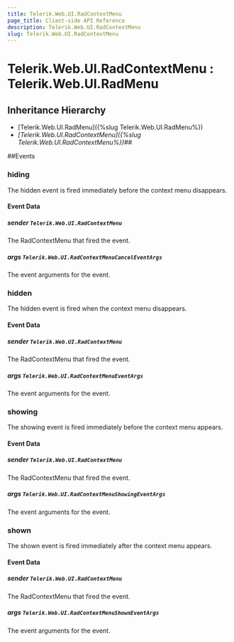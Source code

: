 ```yaml
---
title: Telerik.Web.UI.RadContextMenu
page_title: Client-side API Reference
description: Telerik.Web.UI.RadContextMenu
slug: Telerik.Web.UI.RadContextMenu
---
```


# Telerik.Web.UI.RadContextMenu : Telerik.Web.UI.RadMenu

## Inheritance Hierarchy

* [Telerik.Web.UI.RadMenu]({%slug Telerik.Web.UI.RadMenu%})
* *[Telerik.Web.UI.RadContextMenu]({%slug Telerik.Web.UI.RadContextMenu%})*## 

##Events

### hiding 

The hidden event is fired immediately before the context menu disappears.  

#### Event Data

##### sender `Telerik.Web.UI.RadContextMenu`

The RadContextMenu that fired the event.

##### args `Telerik.Web.UI.RadContextMenuCancelEventArgs`

The event arguments for the event.

### hidden 

The hidden event is fired when the context menu disappears.  

#### Event Data

##### sender `Telerik.Web.UI.RadContextMenu`

The RadContextMenu that fired the event.

##### args `Telerik.Web.UI.RadContextMenuEventArgs`

The event arguments for the event.

### showing 

The showing event is fired immediately before the context menu appears.  

#### Event Data

##### sender `Telerik.Web.UI.RadContextMenu`

The RadContextMenu that fired the event.

##### args `Telerik.Web.UI.RadContextMenuShowingEventArgs`

The event arguments for the event.

### shown 

The shown event is fired immediately after the context menu appears.  

#### Event Data

##### sender `Telerik.Web.UI.RadContextMenu`

The RadContextMenu that fired the event.

##### args `Telerik.Web.UI.RadContextMenuShownEventArgs`

The event arguments for the event.


